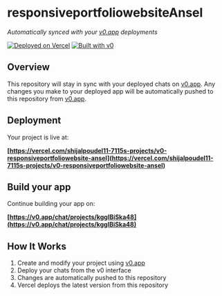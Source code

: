 # responsiveportfoliowebsiteAnsel

*Automatically synced with your [v0.app](https://v0.app) deployments*

[![Deployed on Vercel](https://img.shields.io/badge/Deployed%20on-Vercel-black?style=for-the-badge&logo=vercel)](https://vercel.com/shijalpoudel11-7115s-projects/v0-responsiveportfoliowebsite-ansel)
[![Built with v0](https://img.shields.io/badge/Built%20with-v0.app-black?style=for-the-badge)](https://v0.app/chat/projects/kggIBiSka48)

## Overview

This repository will stay in sync with your deployed chats on [v0.app](https://v0.app).
Any changes you make to your deployed app will be automatically pushed to this repository from [v0.app](https://v0.app).

## Deployment

Your project is live at:

**[https://vercel.com/shijalpoudel11-7115s-projects/v0-responsiveportfoliowebsite-ansel](https://vercel.com/shijalpoudel11-7115s-projects/v0-responsiveportfoliowebsite-ansel)**

## Build your app

Continue building your app on:

**[https://v0.app/chat/projects/kggIBiSka48](https://v0.app/chat/projects/kggIBiSka48)**

## How It Works

1. Create and modify your project using [v0.app](https://v0.app)
2. Deploy your chats from the v0 interface
3. Changes are automatically pushed to this repository
4. Vercel deploys the latest version from this repository
